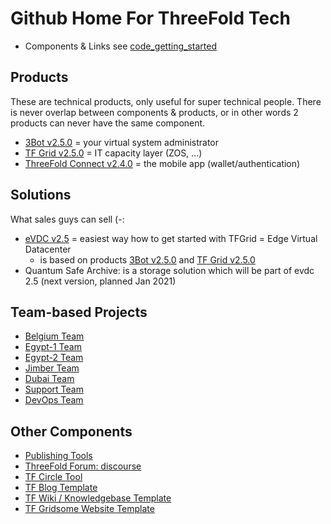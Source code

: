 # Github Home For ThreeFold Tech

- Components & Links see [code_getting_started](code_getting_started.md)

## Products

These are technical products, only useful for super technical people.
There is never overlap between components & products, or in other words 2 products can never have the same component.

- [3Bot v2.5.0](products/3bot2.5.md) = your virtual system administrator
- [TF Grid v2.5.0](products/tfgrid2.5.md) = IT capacity layer (ZOS, ...)
- [ThreeFold Connect v2.4.0](products/threefoldconnect2.4.md) = the mobile app (wallet/authentication)

## Solutions

What sales guys can sell (-:

- [eVDC v2.5](solutions/evdc2.5.md) = easiest way how to get started with TFGrid = Edge Virtual Datacenter
    - is based on products [3Bot v2.5.0](products/3bot2.5.md) and [TF Grid v2.5.0](products/tfgrid2.5.md)
- Quantum Safe Archive: is a storage solution which will be part of evdc 2.5 (next version, planned Jan 2021)

## Team-based Projects

- [Belgium Team](https://github.com/orgs/threefoldtech/projects/61)
- [Egypt-1 Team](https://github.com/orgs/threefoldtech/projects/127)
- [Egypt-2 Team](https://github.com/orgs/threefoldtech/projects/128)
- [Jimber Team](https://github.com/orgs/threefoldtech/projects/60)
- [Dubai Team](https://github.com/orgs/threefoldtech/projects/130)
- [Support Team](https://circles.threefold.me/project/sabrinasadik-tf-support/kanban)
- [DevOps Team](https://github.com/orgs/threefoldtech/projects/66)

## Other Components
  
- [Publishing Tools](https://github.com/threebotserver/publishingtools)
- [ThreeFold Forum: discourse](https://github.com/threefoldtech/threefold-forums)
- [TF Circle Tool](https://github.com/threefoldtech/circles_reporting_tool)
- [TF Blog Template](https://github.com/threefoldfoundation/blog_example)
- [TF Wiki / Knowledgebase Template](https://github.com/threefoldfoundation/wiki_example)
- [TF Gridsome Website Template](https://github.com/threefoldfoundation/www_examplesite)

